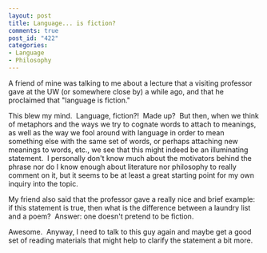 ```yaml
--- 
layout: post
title: Language... is fiction?
comments: true
post_id: "422"
categories:
- Language
- Philosophy
---
```

<p>A friend of mine was talking to me about a lecture that a visiting professor gave at the UW (or somewhere close by) a while ago, and that he proclaimed that &quot;language is fiction.&quot;</p>  <p>This blew my mind.&#160; Language, fiction?!&#160; Made up?&#160; But then, when we think of metaphors and the ways we try to cognate words to attach to meanings, as well as the way we fool around with language in order to mean something else with the same set of words, or perhaps attaching new meanings to words, etc., we see that this might indeed be an illuminating statement.&#160; I personally don't know much about the motivators behind the phrase nor do I know enough about literature nor philosophy to really comment on it, but it seems to be at least a great starting point for my own inquiry into the topic.</p>  <p>My friend also said that the professor gave a really nice and brief example: if this statement is true, then what is the difference between a laundry list and a poem?&#160; Answer: one doesn't pretend to be fiction.</p>  <p>Awesome.&#160; Anyway, I need to talk to this guy again and maybe get a good set of reading materials that might help to clarify the statement a bit more.</p>
